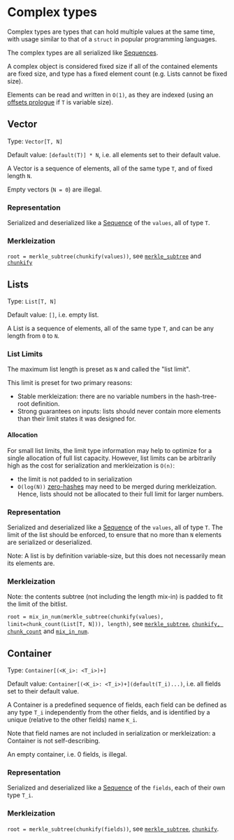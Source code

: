 # Complex types

Complex types are types that can hold multiple values at the same time, with usage similar to that of a `struct` in popular programming languages.

The complex types are all serialized like [Sequences](../representation/sequences.md).

A complex object is considered fixed size if all of the contained elements are fixed size, and type has a fixed element count (e.g. Lists cannot be fixed size).

Elements can be read and written in `O(1)`, as they are indexed (using an [offsets prologue](../representation/sequences.md#offsets) if `T` is variable size).

## Vector

Type: `Vector[T, N]`

Default value: `[default(T)] * N`, i.e. all elements set to their default value.

A Vector is a sequence of elements, all of the same type `T`, and of fixed length `N`.

Empty vectors (`N = 0`) are illegal.

### Representation

Serialized and deserialized like a [Sequence](../representation/sequences.md) of the `values`, all of type `T`.

### Merkleization

`root = merkle_subtree(chunkify(values))`, see [`merkle_subtree`](../merkleization/subtree_merkleization.md) and [`chunkify`](../merkleization/chunkify.md)


## Lists

Type: `List[T, N]`

Default value: `[]`, i.e. empty list.

A List is a sequence of elements, all of the same type `T`, and can be any length from `0` to `N`.

### List Limits

The maximum list length is preset as `N` and called the "list limit".

This limit is preset for two primary reasons:
- Stable merkleization: there are no variable numbers in the hash-tree-root definition.
- Strong guarantees on inputs: lists should never contain more elements than their limit states it was designed for.

#### Allocation

For small list limits, the limit type information may help to optimize for a single allocation of full list capacity.
However, list limits can be arbitrarily high as the cost for serialization and merkleization is `O(n)`:
 - the limit is not padded to in serialization
 - `O(log(N))` [zero-hashes](../merkleization/hashing.md#zero-hashes) may need to be merged during merkleization.
Hence, lists should not be allocated to their full limit for larger numbers.

### Representation

Serialized and deserialized like a [Sequence](../representation/sequences.md) of the `values`, all of type `T`.
The limit of the list should be enforced, to ensure that no more than `N` elements are serialized or deserialized.

Note: A list is by definition variable-size, but this does not necessarily mean its elements are.

### Merkleization

Note: the contents subtree (not including the length mix-in) is padded to fit the limit of the bitlist.

`root = mix_in_num(merkle_subtree(chunkify(values), limit=chunk_count(List[T, N])), length)`,
 see [`merkle_subtree`](../merkleization/subtree_merkleization.md),
  [`chunkify, chunk_count`](../merkleization/chunkify.md) and [`mix_in_num`](../merkleization/mixin.md). 


## Container

Type: `Container[(<K_i>: <T_i>)+]`

Default value: `Container[(<K_i>: <T_i>)+](default(T_i)...)`, i.e. all fields set to their default value.

A Container is a predefined sequence of fields, each field can be defined as any type `T_i` independently from the other fields, and is identified by a unique (relative to the other fields) name `K_i`.

Note that field names are not included in serialization or merkleization: a Container is not self-describing.

An empty container, i.e. 0 fields, is illegal.

### Representation

Serialized and deserialized like a [Sequence](../representation/sequences.md) of the `fields`, each of their own type `T_i`.

### Merkleization

`root = merkle_subtree(chunkify(fields))`,
 see [`merkle_subtree`](../merkleization/subtree_merkleization.md), [`chunkify`](../merkleization/chunkify.md).

